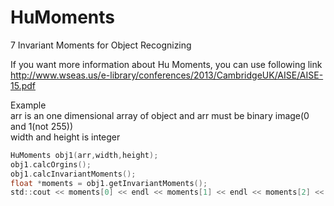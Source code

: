 # HuMoments
7 Invariant Moments for Object Recognizing

If you want more information about Hu Moments, you can use following link<br/>
http://www.wseas.us/e-library/conferences/2013/CambridgeUK/AISE/AISE-15.pdf


 Example<br/>
 arr is an one dimensional array of object and arr must be binary image(0 and 1(not 255))<br/>
 width and height is integer<br/>
 
 ```c
 HuMoments obj1(arr,width,height);
 obj1.calcOrgins();
 obj1.calcInvariantMoments();
 float *moments = obj1.getInvariantMoments();
 std::cout << moments[0] << endl << moments[1] << endl << moments[2] << endl << moments[3] << endl << moments[4] << endl << moments[5] << endl << moments[6] << endl;
 ```
